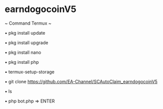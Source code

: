 # earndogocoinV5

~ Command Termux ~

• pkg install update

• pkg install upgrade

• pkg install nano

• pkg install php

• termux-setup-storage

• git clone https://github.com/EA-Channel/SCAutoClaim_earndogocoinV5

• ls

• php bot.php => ENTER
